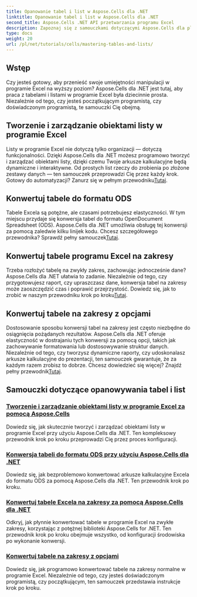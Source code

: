 ```yaml
---
title: Opanowanie tabel i list w Aspose.Cells dla .NET
linktitle: Opanowanie tabel i list w Aspose.Cells dla .NET
second_title: Aspose.Cells .NET API przetwarzania programu Excel
description: Zapoznaj się z samouczkami dotyczącymi Aspose.Cells dla platformy .NET, obejmującymi m.in. tworzenie i zarządzanie obiektami listy, konwersję tabel na zakresy oraz konwersję do formatu ODS krok po kroku.
type: docs
weight: 20
url: /pl/net/tutorials/cells/mastering-tables-and-lists/
---
```

## Wstęp

Czy jesteś gotowy, aby przenieść swoje umiejętności manipulacji w programie Excel na wyższy poziom? Aspose.Cells dla .NET jest tutaj, aby praca z tabelami i listami w programie Excel była dziecinnie prosta. Niezależnie od tego, czy jesteś początkującym programistą, czy doświadczonym programistą, te samouczki Cię obejmą.

## Tworzenie i zarządzanie obiektami listy w programie Excel  
 Listy w programie Excel nie dotyczą tylko organizacji — dotyczą funkcjonalności. Dzięki Aspose.Cells dla .NET możesz programowo tworzyć i zarządzać obiektami listy, dzięki czemu Twoje arkusze kalkulacyjne będą dynamiczne i interaktywne. Od prostych list rzeczy do zrobienia po złożone zestawy danych — ten samouczek przeprowadzi Cię przez każdy krok. Gotowy do automatyzacji? Zanurz się w pełnym przewodniku[Tutaj](./create-and-manage-list-object/).  

## Konwertuj tabele do formatu ODS  
Tabele Excela są potężne, ale czasami potrzebujesz elastyczności. W tym miejscu przydaje się konwersja tabel do formatu OpenDocument Spreadsheet (ODS). Aspose.Cells dla .NET umożliwia obsługę tej konwersji za pomocą zaledwie kilku linijek kodu. Chcesz szczegółowego przewodnika? Sprawdź pełny samouczek[Tutaj](./convert-table-to-ods-format/).  

## Konwertuj tabele programu Excel na zakresy  
 Trzeba rozłożyć tabelę na zwykły zakres, zachowując jednocześnie dane? Aspose.Cells dla .NET ułatwia to zadanie. Niezależnie od tego, czy przygotowujesz raport, czy upraszczasz dane, konwersja tabel na zakresy może zaoszczędzić czas i poprawić przejrzystość. Dowiedz się, jak to zrobić w naszym przewodniku krok po kroku[Tutaj](./convert-excel-tables-to-range/).  

## Konwertuj tabele na zakresy z opcjami  

Dostosowanie sposobu konwersji tabel na zakresy jest często niezbędne do osiągnięcia pożądanych rezultatów. Aspose.Cells dla .NET oferuje elastyczność w dostrajaniu tych konwersji za pomocą opcji, takich jak zachowywanie formatowania lub dostosowywanie struktur danych. Niezależnie od tego, czy tworzysz dynamiczne raporty, czy udoskonalasz arkusze kalkulacyjne do prezentacji, ten samouczek gwarantuje, że za każdym razem zrobisz to dobrze. Chcesz dowiedzieć się więcej? Znajdź pełny przewodnik[Tutaj](./convert-tables-to-range-with-options/).  

## Samouczki dotyczące opanowywania tabel i list
### [Tworzenie i zarządzanie obiektami listy w programie Excel za pomocą Aspose.Cells](./create-and-manage-list-object/)
Dowiedz się, jak skutecznie tworzyć i zarządzać obiektami listy w programie Excel przy użyciu Aspose.Cells dla .NET. Ten kompleksowy przewodnik krok po kroku przeprowadzi Cię przez proces konfiguracji.
### [Konwersja tabeli do formatu ODS przy użyciu Aspose.Cells dla .NET](./convert-table-to-ods-format/)
Dowiedz się, jak bezproblemowo konwertować arkusze kalkulacyjne Excela do formatu ODS za pomocą Aspose.Cells dla .NET. Ten przewodnik krok po kroku.
### [Konwertuj tabele Excela na zakresy za pomocą Aspose.Cells dla .NET](./convert-excel-tables-to-range/)
Odkryj, jak płynnie konwertować tabele w programie Excel na zwykłe zakresy, korzystając z potężnej biblioteki Aspose.Cells for .NET. Ten przewodnik krok po kroku obejmuje wszystko, od konfiguracji środowiska po wykonanie konwersji.
### [Konwertuj tabele na zakresy z opcjami](./convert-tables-to-range-with-options/)
Dowiedz się, jak programowo konwertować tabele na zakresy normalne w programie Excel. Niezależnie od tego, czy jesteś doświadczonym programistą, czy początkującym, ten samouczek przedstawia instrukcje krok po kroku.